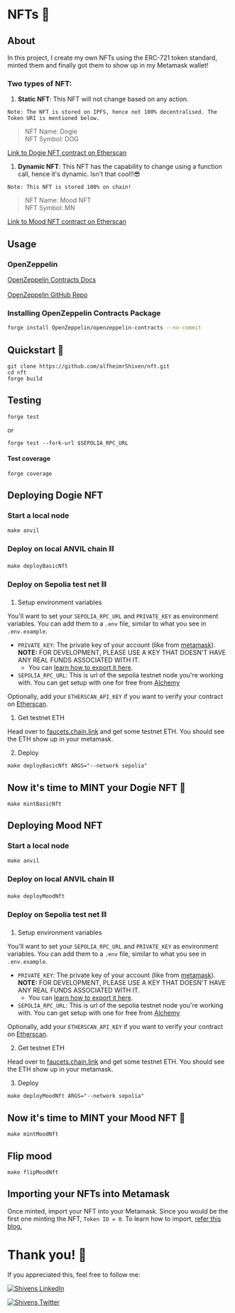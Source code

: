 # NFTs 👻

## About
In this project, I create my own NFTs using the ERC-721 token standard, minted them and finally got them to show up in my Metamask wallet!
### Two types of NFT:
1. **Static NFT**: This NFT will not change based on any action. 
   
`Note: The NFT is stored on IPFS, hence not 100% decentralised. The Token URI is mentioned below.`
>NFT Name: Dogie <br />
>NFT Symbol: DOG <br />

[Link to Dogie NFT contract on Etherscan](https://sepolia.etherscan.io/address/0xc3fbA630Ca69Ef9b509425227008883A5EA99d09)

1. **Dynamic NFT**: This NFT has the capability to change using a function call, hence it's dynamic. Isn't that cool!!😎
   
`Note: This NFT is stored 100% on chain!`

>NFT Name: Mood NFT <br />
>NFT Symbol: MN <br />

[Link to Mood NFT contract on Etherscan](https://sepolia.etherscan.io/address/0xb2076264cc4af2eef51e325e33afeddf0e5d6e84)


## Usage
### OpenZeppelin

[OpenZeppelin Contracts Docs](https://docs.openzeppelin.com/contracts/4.x/)
<br><br>
[OpenZeppelin GitHub Repo](https://github.com/OpenZeppelin/openzeppelin-contracts)
<br>

### Installing OpenZeppelin Contracts Package

```bash
forge install OpenZeppelin/openzeppelin-contracts --no-commit
```


## Quickstart 🚀

```
git clone https://github.com/alfheimrShiven/nft.git
cd nft
forge build
```

## Testing
`forge test`

or

`forge test --fork-url $SEPOLIA_RPC_URL`

#### Test coverage
`forge coverage`

## Deploying Dogie NFT

### Start a local node

```
make anvil
```

### Deploy on local ANVIL chain ⛓️
```
make deployBasicNft
```
### Deploy on Sepolia test net ⛓️
1. Setup environment variables

You'll want to set your `SEPOLIA_RPC_URL` and `PRIVATE_KEY` as environment variables. You can add them to a `.env` file, similar to what you see in `.env.example`.

- `PRIVATE_KEY`: The private key of your account (like from [metamask](https://metamask.io/)). **NOTE:** FOR DEVELOPMENT, PLEASE USE A KEY THAT DOESN'T HAVE ANY REAL FUNDS ASSOCIATED WITH IT.
  - You can [learn how to export it here](https://metamask.zendesk.com/hc/en-us/articles/360015289632-How-to-Export-an-Account-Private-Key).
- `SEPOLIA_RPC_URL`: This is url of the sepolia testnet node you're working with. You can get setup with one for free from [Alchemy](https://alchemy.com/?a=673c802981)

Optionally, add your `ETHERSCAN_API_KEY` if you want to verify your contract on [Etherscan](https://etherscan.io/).

1. Get testnet ETH

Head over to [faucets.chain.link](https://faucets.chain.link/) and get some testnet ETH. You should see the ETH show up in your metamask.

2. Deploy

```
make deployBasicNft ARGS="--network sepolia"
```

## Now it's time to MINT your Dogie NFT 🐶
```
make mintBasicNft
```

## Deploying Mood NFT
### Start a local node

```
make anvil
```

### Deploy on local ANVIL chain ⛓️
```
make deployMoodNft
```
### Deploy on Sepolia test net ⛓️
1. Setup environment variables

You'll want to set your `SEPOLIA_RPC_URL` and `PRIVATE_KEY` as environment variables. You can add them to a `.env` file, similar to what you see in `.env.example`.

- `PRIVATE_KEY`: The private key of your account (like from [metamask](https://metamask.io/)). **NOTE:** FOR DEVELOPMENT, PLEASE USE A KEY THAT DOESN'T HAVE ANY REAL FUNDS ASSOCIATED WITH IT.
  - You can [learn how to export it here](https://metamask.zendesk.com/hc/en-us/articles/360015289632-How-to-Export-an-Account-Private-Key).
- `SEPOLIA_RPC_URL`: This is url of the sepolia testnet node you're working with. You can get setup with one for free from [Alchemy](https://alchemy.com/?a=673c802981)

Optionally, add your `ETHERSCAN_API_KEY` if you want to verify your contract on [Etherscan](https://etherscan.io/).

2. Get testnet ETH

Head over to [faucets.chain.link](https://faucets.chain.link/) and get some testnet ETH. You should see the ETH show up in your metamask.

3. Deploy

```
make deployMoodNft ARGS="--network sepolia"
```

## Now it's time to MINT your Mood NFT 🎁
```
make mintMoodNft
```

## Flip mood
```
make flipMoodNft
```

## Importing your NFTs into Metamask
Once minted, import your NFT into your Metamask. Since you would be the first one minting the NFT, `Token ID = 0`. To learn how to import, [refer this blog.](https://intercom.help/swappable/en/articles/5603343-how-do-i-see-an-nft-in-my-metamask-wallet)



# Thank you! 🤗

If you appreciated this, feel free to follow me:

[![Shivens LinkedIn](https://img.shields.io/badge/LinkedIn-0077B5?style=for-the-badge&logo=linkedin&logoColor=white)](https://www.linkedin.com/in/shivends/)

[![Shivens Twitter](https://img.shields.io/badge/Twitter-1DA1F2?style=for-the-badge&logo=twitter&logoColor=white)](https://twitter.com/shiven_alfheimr)
